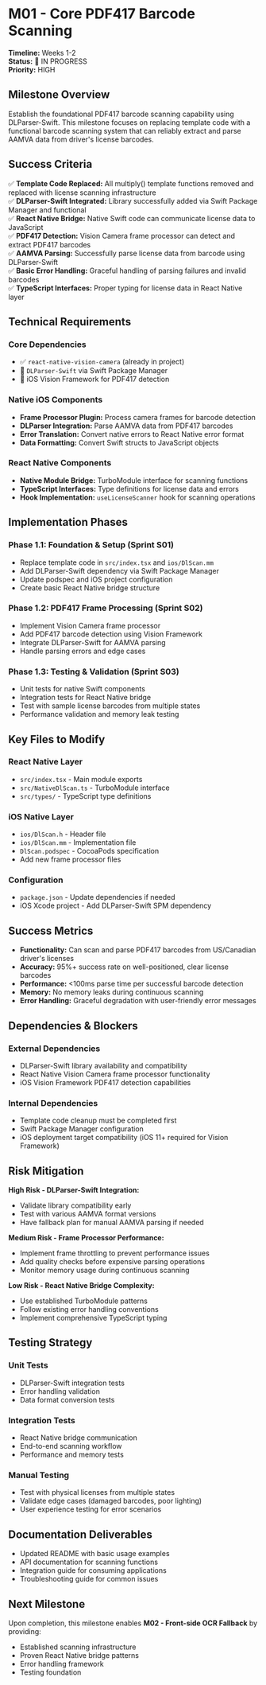 # M01 - Core PDF417 Barcode Scanning

**Timeline:** Weeks 1-2  
**Status:** 🚧 IN PROGRESS  
**Priority:** HIGH

## Milestone Overview

Establish the foundational PDF417 barcode scanning capability using DLParser-Swift. This milestone focuses on replacing template code with a functional barcode scanning system that can reliably extract and parse AAMVA data from driver's license barcodes.

## Success Criteria

✅ **Template Code Replaced:** All multiply() template functions removed and replaced with license scanning infrastructure  
✅ **DLParser-Swift Integrated:** Library successfully added via Swift Package Manager and functional  
✅ **React Native Bridge:** Native Swift code can communicate license data to JavaScript  
✅ **PDF417 Detection:** Vision Camera frame processor can detect and extract PDF417 barcodes  
✅ **AAMVA Parsing:** Successfully parse license data from barcode using DLParser-Swift  
✅ **Basic Error Handling:** Graceful handling of parsing failures and invalid barcodes  
✅ **TypeScript Interfaces:** Proper typing for license data in React Native layer

## Technical Requirements

### Core Dependencies
- ✅ `react-native-vision-camera` (already in project)
- 🚧 `DLParser-Swift` via Swift Package Manager
- 🚧 iOS Vision Framework for PDF417 detection

### Native iOS Components
- **Frame Processor Plugin:** Process camera frames for barcode detection
- **DLParser Integration:** Parse AAMVA data from PDF417 barcodes
- **Error Translation:** Convert native errors to React Native error format
- **Data Formatting:** Convert Swift structs to JavaScript objects

### React Native Components
- **Native Module Bridge:** TurboModule interface for scanning functions
- **TypeScript Interfaces:** Type definitions for license data and errors
- **Hook Implementation:** `useLicenseScanner` hook for scanning operations

## Implementation Phases

### Phase 1.1: Foundation & Setup (Sprint S01)
- Replace template code in `src/index.tsx` and `ios/DlScan.mm`
- Add DLParser-Swift dependency via Swift Package Manager
- Update podspec and iOS project configuration
- Create basic React Native bridge structure

### Phase 1.2: PDF417 Frame Processing (Sprint S02)
- Implement Vision Camera frame processor
- Add PDF417 barcode detection using Vision Framework
- Integrate DLParser-Swift for AAMVA parsing
- Handle parsing errors and edge cases

### Phase 1.3: Testing & Validation (Sprint S03)
- Unit tests for native Swift components
- Integration tests for React Native bridge
- Test with sample license barcodes from multiple states
- Performance validation and memory leak testing

## Key Files to Modify

### React Native Layer
- `src/index.tsx` - Main module exports
- `src/NativeDlScan.ts` - TurboModule interface
- `src/types/` - TypeScript type definitions

### iOS Native Layer
- `ios/DlScan.h` - Header file
- `ios/DlScan.mm` - Implementation file
- `DlScan.podspec` - CocoaPods specification
- Add new frame processor files

### Configuration
- `package.json` - Update dependencies if needed
- iOS Xcode project - Add DLParser-Swift SPM dependency

## Success Metrics

- **Functionality:** Can scan and parse PDF417 barcodes from US/Canadian driver's licenses
- **Accuracy:** 95%+ success rate on well-positioned, clear license barcodes
- **Performance:** <100ms parse time per successful barcode detection
- **Memory:** No memory leaks during continuous scanning
- **Error Handling:** Graceful degradation with user-friendly error messages

## Dependencies & Blockers

### External Dependencies
- DLParser-Swift library availability and compatibility
- React Native Vision Camera frame processor functionality
- iOS Vision Framework PDF417 detection capabilities

### Internal Dependencies
- Template code cleanup must be completed first
- Swift Package Manager configuration
- iOS deployment target compatibility (iOS 11+ required for Vision Framework)

## Risk Mitigation

**High Risk - DLParser-Swift Integration:**
- Validate library compatibility early
- Test with various AAMVA format versions
- Have fallback plan for manual AAMVA parsing if needed

**Medium Risk - Frame Processor Performance:**
- Implement frame throttling to prevent performance issues
- Add quality checks before expensive parsing operations
- Monitor memory usage during continuous scanning

**Low Risk - React Native Bridge Complexity:**
- Use established TurboModule patterns
- Follow existing error handling conventions
- Implement comprehensive TypeScript typing

## Testing Strategy

### Unit Tests
- DLParser-Swift integration tests
- Error handling validation
- Data format conversion tests

### Integration Tests
- React Native bridge communication
- End-to-end scanning workflow
- Performance and memory tests

### Manual Testing
- Test with physical licenses from multiple states
- Validate edge cases (damaged barcodes, poor lighting)
- User experience testing for error scenarios

## Documentation Deliverables

- Updated README with basic usage examples
- API documentation for scanning functions
- Integration guide for consuming applications
- Troubleshooting guide for common issues

## Next Milestone

Upon completion, this milestone enables **M02 - Front-side OCR Fallback** by providing:
- Established scanning infrastructure
- Proven React Native bridge patterns
- Error handling framework
- Testing foundation